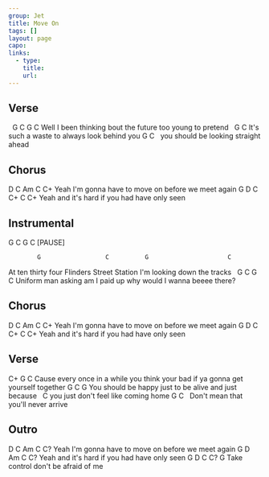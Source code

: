 ```yaml
---
group: Jet
title: Move On
tags: []
layout: page
capo: 
links: 
  - type: 
    title: 
    url: 
---
```



## Verse
&nbsp;         G			             C      G	               C
Well I      been thinking bout the future      too young to pretend
&nbsp;           G			   C
It's such a waste to always look behind you
G                                      C
&nbsp;    you should be looking straight ahead

## Chorus
D                      C         Am                     C     C+
Yeah I'm gonna have to move on        before we meet again
G              D                    C        C+       C       C+
Yeah and it's hard if you had have only seen

## Instrumental
G  C  G  C  [PAUSE]

	        G		           C          G                      C
At ten thirty four Flinders Street   Station    I'm looking down the tracks
&nbsp;       G               C        G                      C
Uniform man asking am I paid up      why would I wanna beeee there?

## Chorus
D                      C         Am                     C     C+
Yeah I'm gonna have to move on        before we meet again
G              D                    C        C+       C       C+
Yeah and it's hard if you had have only seen

## Verse
C+                    G                               C
Cause every once in a while you think your bad if ya gonna get yourself together
G		                    C               G
You should be happy just to be alive and just because
&nbsp;                         C
you just don't feel like coming home
G			C
&nbsp;  Don't mean that you'll never arrive

## Outro
D                       C            Am                        C    C?
Yeah I'm gonna have to move on                 before we meet again
G             D                    Am              C    C?
Yeah and it's hard if you had have only seen
G     D                C             C?      G
Take control don't be afraid of me

